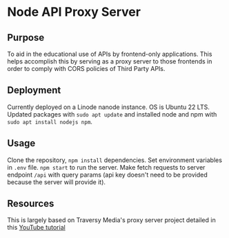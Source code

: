 # Node API Proxy Server

## Purpose
To aid in the educational use of APIs by frontend-only applications. This helps accomplish this by serving as a proxy server to those frontends in order to comply with CORS policies of Third Party APIs.

## Deployment
Currently deployed on a Linode nanode instance. OS is Ubuntu 22 LTS. Updated packages with `sudo apt update` and installed node and npm with `sudo apt install nodejs npm`.

## Usage
Clone the repository, `npm install` dependencies. Set environment variables in `.env` file. `npm start` to run the server. Make fetch requests to server endpoint `/api` with query params  (api key doesn't need to be provided because the server will provide it).

## Resources
This is largely based on Traversy Media's proxy server project detailed in this [YouTube tutorial](https://www.youtube.com/watch?v=ZGymN8aFsv4)

